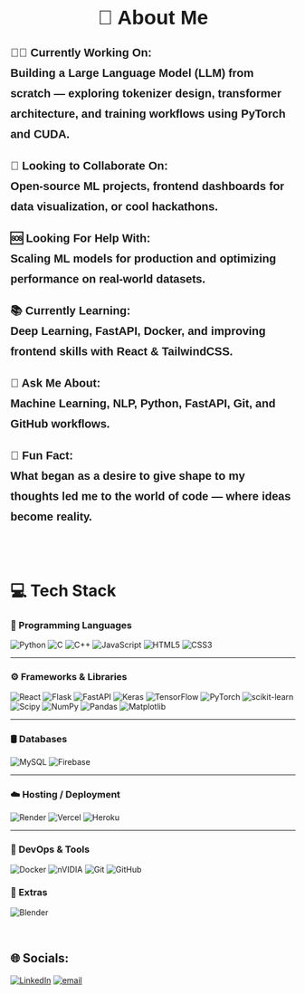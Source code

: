 <h1 align="center" style="font-family: Ubuntu, sans-serif; font-size: 2.2rem; font-weight: 900;">💫 About Me</h1>

<p style="font-family: Ubuntu, sans-serif; font-size: 1.25rem; font-weight: bold; line-height: 1.8;">
👨‍💻 <strong>Currently Working On:</strong><br>
Building a <strong>Large Language Model (LLM)</strong> from scratch — exploring tokenizer design, transformer architecture, and training workflows using <strong>PyTorch</strong> and <strong>CUDA</strong>.
</p>

<p style="font-family: Ubuntu, sans-serif; font-size: 1.25rem; font-weight: bold; line-height: 1.8;">
🤝 <strong>Looking to Collaborate On:</strong><br>
Open-source <strong>ML projects</strong>, <strong>frontend dashboards</strong> for data visualization, or cool hackathons.
</p>

<p style="font-family: Ubuntu, sans-serif; font-size: 1.25rem; font-weight: bold; line-height: 1.8;">
🆘 <strong>Looking For Help With:</strong><br>
Scaling ML models for <strong>production</strong> and optimizing performance on <strong>real-world datasets</strong>.
</p>

<p style="font-family: Ubuntu, sans-serif; font-size: 1.25rem; font-weight: bold; line-height: 1.8;">
📚 <strong>Currently Learning:</strong><br>
Deep Learning, <strong>FastAPI</strong>, <strong>Docker</strong>, and improving frontend skills with <strong>React</strong> & <strong>TailwindCSS</strong>.
</p>

<p style="font-family: Ubuntu, sans-serif; font-size: 1.25rem; font-weight: bold; line-height: 1.8;">
💬 <strong>Ask Me About:</strong><br>
Machine Learning, <strong>NLP</strong>, <strong>Python</strong>, <strong>FastAPI</strong>, <strong>Git</strong>, and GitHub workflows.
</p>

<p style="font-family: Ubuntu, sans-serif; font-size: 1.25rem; font-weight: bold; line-height: 1.8;">
🎯 <strong>Fun Fact:</strong><br>
What began as a desire to give shape to my thoughts led me to the world of code — where <strong>ideas become reality</strong>.
</p>


<br> <!-- This adds vertical space -->
<br> <!-- This adds vertical space -->


# 💻 Tech Stack

### 🧠 Programming Languages
![Python](https://img.shields.io/badge/python-3670A0?style=for-the-badge&logo=python&logoColor=ffdd54)
![C](https://img.shields.io/badge/c-%2300599C.svg?style=for-the-badge&logo=c&logoColor=white)
![C++](https://img.shields.io/badge/c++-%2300599C.svg?style=for-the-badge&logo=c%2B%2B&logoColor=white)
![JavaScript](https://img.shields.io/badge/javascript-%23323330.svg?style=for-the-badge&logo=javascript&logoColor=%23F7DF1E)
![HTML5](https://img.shields.io/badge/html5-%23E34F26.svg?style=for-the-badge&logo=html5&logoColor=white)
![CSS3](https://img.shields.io/badge/css3-%231572B6.svg?style=for-the-badge&logo=css3&logoColor=white)

---

### ⚙️ Frameworks & Libraries
![React](https://img.shields.io/badge/react-%2320232a.svg?style=for-the-badge&logo=react&logoColor=%2361DAFB)
![Flask](https://img.shields.io/badge/flask-%23000.svg?style=for-the-badge&logo=flask&logoColor=white)
![FastAPI](https://img.shields.io/badge/FastAPI-005571?style=for-the-badge&logo=fastapi)
![Keras](https://img.shields.io/badge/Keras-%23D00000.svg?style=for-the-badge&logo=Keras&logoColor=white)
![TensorFlow](https://img.shields.io/badge/TensorFlow-%23FF6F00.svg?style=for-the-badge&logo=TensorFlow&logoColor=white)
![PyTorch](https://img.shields.io/badge/PyTorch-%23EE4C2C.svg?style=for-the-badge&logo=PyTorch&logoColor=white)
![scikit-learn](https://img.shields.io/badge/scikit--learn-%23F7931E.svg?style=for-the-badge&logo=scikit-learn&logoColor=white)
![Scipy](https://img.shields.io/badge/SciPy-%230C55A5.svg?style=for-the-badge&logo=scipy&logoColor=%white)
![NumPy](https://img.shields.io/badge/numpy-%23013243.svg?style=for-the-badge&logo=numpy&logoColor=white)
![Pandas](https://img.shields.io/badge/pandas-%23150458.svg?style=for-the-badge&logo=pandas&logoColor=white)
![Matplotlib](https://img.shields.io/badge/Matplotlib-%23ffffff.svg?style=for-the-badge&logo=Matplotlib&logoColor=black)

---

### 🛢️ Databases
![MySQL](https://img.shields.io/badge/mysql-4479A1.svg?style=for-the-badge&logo=mysql&logoColor=white)
![Firebase](https://img.shields.io/badge/firebase-%23039BE5.svg?style=for-the-badge&logo=firebase)

---

### ☁️ Hosting / Deployment
![Render](https://img.shields.io/badge/Render-%46E3B7.svg?style=for-the-badge&logo=render&logoColor=white)
![Vercel](https://img.shields.io/badge/vercel-%23000000.svg?style=for-the-badge&logo=vercel&logoColor=white)
![Heroku](https://img.shields.io/badge/heroku-%23430098.svg?style=for-the-badge&logo=heroku&logoColor=white)

---

### 🧰 DevOps & Tools
![Docker](https://img.shields.io/badge/docker-%230db7ed.svg?style=for-the-badge&logo=docker&logoColor=white)
![nVIDIA](https://img.shields.io/badge/cuda-000000.svg?style=for-the-badge&logo=nVIDIA&logoColor=green)
![Git](https://img.shields.io/badge/git-%23F05033.svg?style=for-the-badge&logo=git&logoColor=white)
![GitHub](https://img.shields.io/badge/github-%23121011.svg?style=for-the-badge&logo=github&logoColor=white)


### 🎨 Extras
![Blender](https://img.shields.io/badge/blender-%23F5792A.svg?style=for-the-badge&logo=blender&logoColor=white)



<br> <!-- This adds vertical space -->


## 🌐 Socials:
[![LinkedIn](https://img.shields.io/badge/LinkedIn-%230077B5.svg?logo=linkedin&logoColor=white)](https://www.linkedin.com/in/ankur-ahire-6413a2348) [![email](https://img.shields.io/badge/Email-D14836?logo=gmail&logoColor=white)](mailto:ankurahire6@gmail.com) 







